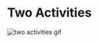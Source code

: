 # Two Activities


![two activities gif](https://user-images.githubusercontent.com/46137894/55880810-335c1800-5bc1-11e9-97ee-16373a7612eb.gif)

